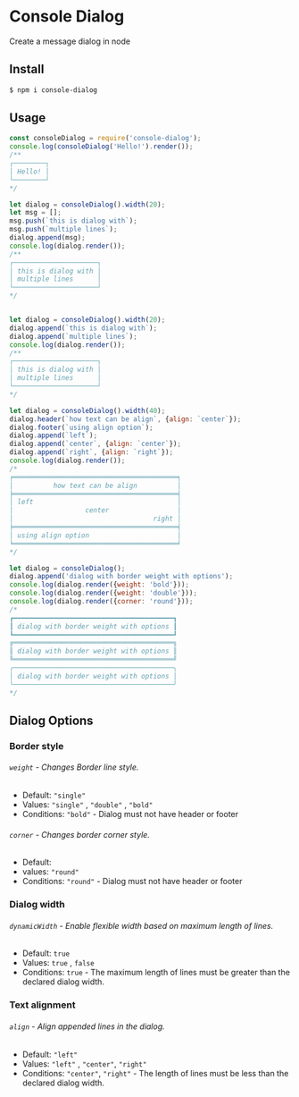 # Console Dialog
Create a message dialog in node

## Install

```bash
$ npm i console-dialog
```


## Usage

```js
const consoleDialog = require('console-dialog');
console.log(consoleDialog('Hello!').render());
/**
┌────────┐
│ Hello! │
└────────┘
*/

let dialog = consoleDialog().width(20);
let msg = [];
msg.push(`this is dialog with`);
msg.push(`multiple lines`);
dialog.append(msg);
console.log(dialog.render());
/**
┌─────────────────────┐
│ this is dialog with │
│ multiple lines      │
└─────────────────────┘
*/


let dialog = consoleDialog().width(20);
dialog.append(`this is dialog with`);
dialog.append(`multiple lines`);
console.log(dialog.render());
/**
┌─────────────────────┐
│ this is dialog with │
│ multiple lines      │
└─────────────────────┘
*/

let dialog = consoleDialog().width(40);
dialog.header(`how text can be align`, {align: `center`});
dialog.footer(`using align option`);
dialog.append(`left`);
dialog.append(`center`, {align: `center`});
dialog.append(`right`, {align: `right`});
console.log(dialog.render());
/*
╒═════════════════════════════════════════╕
│          how text can be align          │
╞═════════════════════════════════════════╡
│ left                                    │
│                  center                 │
│                                   right │
╞═════════════════════════════════════════╡
│ using align option                      │
╘═════════════════════════════════════════╛
*/

let dialog = consoleDialog();
dialog.append('dialog with border weight with options');
console.log(dialog.render({weight: 'bold'}));
console.log(dialog.render({weight: 'double'}));
console.log(dialog.render({corner: 'round'}));
/*
┏━━━━━━━━━━━━━━━━━━━━━━━━━━━━━━━━━━━━━━━━┓
┃ dialog with border weight with options ┃
┗━━━━━━━━━━━━━━━━━━━━━━━━━━━━━━━━━━━━━━━━┛
╔════════════════════════════════════════╗
║ dialog with border weight with options ║
╚════════════════════════════════════════╝
╭────────────────────────────────────────╮
│ dialog with border weight with options │
╰────────────────────────────────────────╯
*/

```

## Dialog Options
### Border style
###### `weight`  -  Changes Border line style.
- Default: `"single"`
- Values: `"single"` , `"double"` , `"bold"`
- Conditions: `"bold"` - Dialog must not have header or footer

###### `corner`  -  Changes border corner style.
- Default:
- values: `"round"`
- Conditions: `"round"` - Dialog must not have header or footer

### Dialog width
###### `dynamicWidth`  -  Enable flexible width based on maximum length of lines.
- Default: `true`
- Values: `true` , `false`
- Conditions: `true` - The maximum length of lines must be greater than the declared dialog width.

### Text alignment
###### `align`  -  Align appended lines in the dialog.
- Default: `"left"`
- Values: `"left"` , `"center"`, `"right"`
- Conditions: `"center"`, `"right"` - The length of lines must be less than the declared dialog width.
